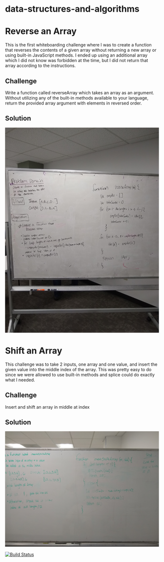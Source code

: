 # data-structures-and-algorithms

# Reverse an Array
This is the first whiteboarding challenge where I was to create a function that reverses the contents of a given array without returning a new array or using built-in JavaScript methods. I ended up using an additional array which I did not know was forbidden at the time, but I did not return that array according to the instructions.

## Challenge
Write a function called reverseArray which takes an array as an argument. Without utilizing any of the built-in methods available to your language, return the provided array argument with elements in reversed order.

## Solution
![array_reverse](assets/array_reverse.jpg "array_reverse")

# Shift an Array
This challenge was to take 2 inputs, one array and one value, and insert the given value into the middle index of the array. This was pretty easy to do since we were allowed to use built-in methods and splice could do exactly what I needed.

## Challenge
Insert and shift an array in middle at index

## Solution
![array_reverse](assets/array_shift.jpg "array_reverse")

[![Build Status](https://travis-ci.com/tnorth93/data-structures-and-algorithms.svg?branch=master)](https://travis-ci.com/tnorth93/data-structures-and-algorithms)